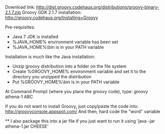 Download link: http://dist.groovy.codehaus.org/distributions/groovy-binary-2.1.7.zip
Groovy GDK 2.1.7 installation: http://groovy.codehaus.org/Installing+Groovy



Pre-requisites:
  - Java 7 JDK is installed 
  - %JAVA_HOME% environment variable has been set
  - %JAVA_HOME%\bin is in your PATH variable

Installation is much like the Java installation:
  - Unzip groovy distribution into a folder on the file system
  - Create %GROOVY_HOME% environment variable and set it to the directory you unzipped the distribution
  - Put %GROOVY_HOME%\bin is in your PATH variable

  At Command Prompt (where you place the groovy code), type: groovy athena-1 ABC


  If you do not want to install Groovy, just copy/paste the code into: http://groovyconsole.appspot.com/
  And then, hard code the "word" variable
  

  ** I also package this into a jar file if you just want to run it using 'java -jar athena-1.jar CHEESE'
